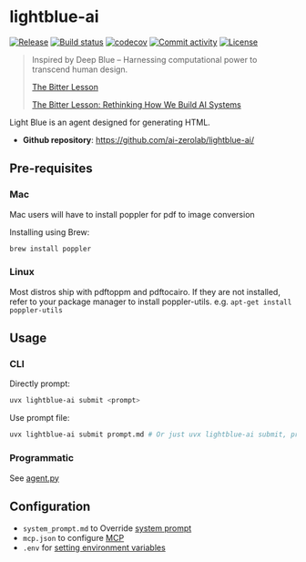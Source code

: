 # lightblue-ai

[![Release](https://img.shields.io/github/v/release/ai-zerolab/lightblue-ai)](https://img.shields.io/github/v/release/ai-zerolab/lightblue-ai)
[![Build status](https://img.shields.io/github/actions/workflow/status/ai-zerolab/lightblue-ai/main.yml?branch=main)](https://github.com/ai-zerolab/lightblue-ai/actions/workflows/main.yml?query=branch%3Amain)
[![codecov](https://codecov.io/gh/ai-zerolab/lightblue-ai/branch/main/graph/badge.svg)](https://codecov.io/gh/ai-zerolab/lightblue-ai)
[![Commit activity](https://img.shields.io/github/commit-activity/m/ai-zerolab/lightblue-ai)](https://img.shields.io/github/commit-activity/m/ai-zerolab/lightblue-ai)
[![License](https://img.shields.io/github/license/ai-zerolab/lightblue-ai)](https://img.shields.io/github/license/ai-zerolab/lightblue-ai)

> Inspired by Deep Blue – Harnessing computational power to transcend human design.
>
> [The Bitter Lesson](http://www.incompleteideas.net/IncIdeas/BitterLesson.html)
>
> [The Bitter Lesson: Rethinking How We Build AI Systems](https://ankitmaloo.com/bitter-lesson/)

Light Blue is an agent designed for generating HTML.

- **Github repository**: <https://github.com/ai-zerolab/lightblue-ai/>

## Pre-requisites

### Mac

Mac users will have to install poppler for pdf to image conversion

Installing using Brew:

```bash
brew install poppler
```

### Linux

Most distros ship with pdftoppm and pdftocairo. If they are not installed, refer to your package manager to install poppler-utils. e.g. `apt-get install poppler-utils`

## Usage

### CLI

Directly prompt:

```bash
uvx lightblue-ai submit <prompt>
```

Use prompt file:

```bash
uvx lightblue-ai submit prompt.md # Or just uvx lightblue-ai submit, prompt.md is the default prompt file
```

### Programmatic

See [agent.py](./lightblue_ai/agent.py)

## Configuration

- `system_prompt.md` to Override [system prompt](./lightblue_ai/prompts/templates/system_prompt.md)
- `mcp.json` to configure [MCP](./mcp.example.json)
- `.env` for [setting environment variables](./.env.example)
